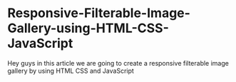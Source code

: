 # Responsive-Filterable-Image-Gallery-using-HTML-CSS-JavaScript
Hey guys in this article we are going to create a responsive filterable image gallery by using HTML CSS and JavaScript
